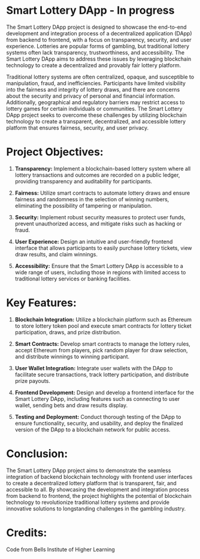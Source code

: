 # Smart Lottery DApp - In progress

The Smart Lottery DApp project is designed to showcase the end-to-end development and integration process of a decentralized application (DApp) from backend to frontend, with a focus on transparency, security, and user experience. Lotteries are popular forms of gambling, but traditional lottery systems often lack transparency, trustworthiness, and accessibility. The Smart Lottery DApp aims to address these issues by leveraging blockchain technology to create a decentralized and provably fair lottery platform.

Traditional lottery systems are often centralized, opaque, and susceptible to manipulation, fraud, and inefficiencies. Participants have limited visibility into the fairness and integrity of lottery draws, and there are concerns about the security and privacy of personal and financial information. Additionally, geographical and regulatory barriers may restrict access to lottery games for certain individuals or communities. The Smart Lottery DApp project seeks to overcome these challenges by utilizing blockchain technology to create a transparent, decentralized, and accessible lottery platform that ensures fairness, security, and user privacy.

# Project Objectives:

1. **Transparency:** Implement a blockchain-based lottery system where all lottery transactions and outcomes are recorded on a public ledger, providing transparency and auditability for participants.

2. **Fairness:** Utilize smart contracts to automate lottery draws and ensure fairness and randomness in the selection of winning numbers, eliminating the possibility of tampering or manipulation.

3. **Security:** Implement robust security measures to protect user funds, prevent unauthorized access, and mitigate risks such as hacking or fraud.

4. **User Experience:** Design an intuitive and user-friendly frontend interface that allows participants to easily purchase lottery tickets, view draw results, and claim winnings.

5. **Accessibility:** Ensure that the Smart Lottery DApp is accessible to a wide range of users, including those in regions with limited access to traditional lottery services or banking facilities.

# Key Features:

1. **Blockchain Integration:** Utilize a blockchain platform such as Ethereum to store lottery token pool and execute smart contracts for lottery ticket participation, draws, and prize distribution.

2. **Smart Contracts:** Develop smart contracts to manage the lottery rules, accept Ethereum from players, pick random player for draw selection, and distribute winnings to winning participant.

3. **User Wallet Integration:** Integrate user wallets with the DApp to facilitate secure transactions, track lottery participation, and distribute prize payouts.

4. **Frontend Development:** Design and develop a frontend interface for the Smart Lottery DApp, including features such as connecting to user wallet, sending bets and draw results display.

5. **Testing and Deployment:** Conduct thorough testing of the DApp to ensure functionality, security, and usability, and deploy the finalized version of the DApp to a blockchain network for public access.

# Conclusion:

The Smart Lottery DApp project aims to demonstrate the seamless integration of backend blockchain technology with frontend user interfaces to create a decentralized lottery platform that is transparent, fair, and accessible to all. By showcasing the development and integration process from backend to frontend, the project highlights the potential of blockchain technology to revolutionize traditional lottery systems and provide innovative solutions to longstanding challenges in the gambling industry.

# Credits:

Code from Bells Institute of Higher Learning
 

